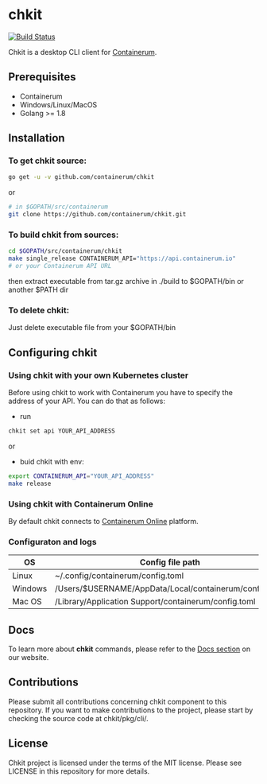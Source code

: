 # chkit
[![Build Status](https://travis-ci.org/containerum/chkit.svg?branch=master)](https://travis-ci.org/containerum/chkit)

Chkit is a desktop CLI client for [Containerum](https://github.com/containerum/containerum).

## Prerequisites
* Containerum
* Windows/Linux/MacOS
* Golang >= 1.8

## Installation

### To get chkit source:

```bash
go get -u -v github.com/containerum/chkit

```
or

```bash
# in $GOPATH/src/containerum
git clone https://github.com/containerum/chkit.git
```

### To build chkit from sources:
```bash
cd $GOPATH/src/containerum/chkit
make single_release CONTAINERUM_API="https://api.containerum.io"  
# or your Containerum API URL
```
then extract executable from tar.gz archive in ./build  to $GOPATH/bin or another $PATH dir

### To delete chkit:
Just delete executable file from your $GOPATH/bin

## Configuring chkit

### Using chkit with your own Kubernetes cluster
Before using chkit to work with Containerum you have to specify the address of your API. You can do that as follows:

* run
```bash
chkit set api YOUR_API_ADDRESS
```

or 

* buid chkit with env:
```bash
export CONTAINERUM_API="YOUR_API_ADDRESS"
make release
```

### Using chkit with Containerum Online
By default chkit connects to [Containerum Online](https://containerum.com/price/online/) platform. 

### Configuraton and logs
|    OS   | Config file path | Logs path |
| ------- | ---------------- | --------- |
| Linux   | ~/.config/containerum/config.toml | ~/.config/containerum/support |
| Windows | /Users/$USERNAME/AppData/Local/containerum/config.toml | /Users/$USERNAME/AppData/Local/containerum/suppport |
| Mac OS | /Library/Application Support/containerum/config.toml | /Library/Logs/containerum

## Docs
To learn more about **chkit** commands, please refer to the [Docs section](https://docs.containerum.com/docs/about/) on our website.

## Contributions
Please submit all contributions concerning chkit component to this repository. If you want to make contributions to the project, please start by checking the source code at chkit/pkg/cli/.

## License
Chkit project is licensed under the terms of the MIT license. Please see LICENSE in this repository for more details. 
